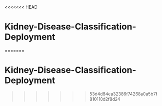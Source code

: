 <<<<<<< HEAD
# Kidney-Disease-Classification-Deployment
=======
# Kidney-Disease-Classification-Deployment
>>>>>>> 53d4d84ea32386f74268a0a5b7f810110d2f8d24
